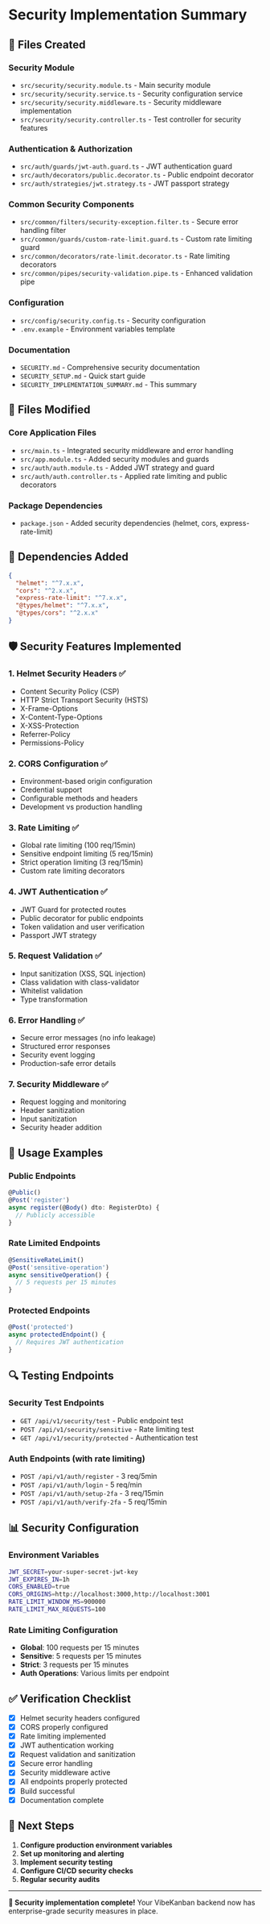 # Security Implementation Summary

## 📁 Files Created

### Security Module
- `src/security/security.module.ts` - Main security module
- `src/security/security.service.ts` - Security configuration service
- `src/security/security.middleware.ts` - Security middleware implementation
- `src/security/security.controller.ts` - Test controller for security features

### Authentication & Authorization
- `src/auth/guards/jwt-auth.guard.ts` - JWT authentication guard
- `src/auth/decorators/public.decorator.ts` - Public endpoint decorator
- `src/auth/strategies/jwt.strategy.ts` - JWT passport strategy

### Common Security Components
- `src/common/filters/security-exception.filter.ts` - Secure error handling filter
- `src/common/guards/custom-rate-limit.guard.ts` - Custom rate limiting guard
- `src/common/decorators/rate-limit.decorator.ts` - Rate limiting decorators
- `src/common/pipes/security-validation.pipe.ts` - Enhanced validation pipe

### Configuration
- `src/config/security.config.ts` - Security configuration
- `.env.example` - Environment variables template

### Documentation
- `SECURITY.md` - Comprehensive security documentation
- `SECURITY_SETUP.md` - Quick start guide
- `SECURITY_IMPLEMENTATION_SUMMARY.md` - This summary

## 📝 Files Modified

### Core Application Files
- `src/main.ts` - Integrated security middleware and error handling
- `src/app.module.ts` - Added security modules and guards
- `src/auth/auth.module.ts` - Added JWT strategy and guard
- `src/auth/auth.controller.ts` - Applied rate limiting and public decorators

### Package Dependencies
- `package.json` - Added security dependencies (helmet, cors, express-rate-limit)

## 🔧 Dependencies Added

```json
{
  "helmet": "^7.x.x",
  "cors": "^2.x.x", 
  "express-rate-limit": "^7.x.x",
  "@types/helmet": "^7.x.x",
  "@types/cors": "^2.x.x"
}
```

## 🛡️ Security Features Implemented

### 1. Helmet Security Headers ✅
- Content Security Policy (CSP)
- HTTP Strict Transport Security (HSTS)
- X-Frame-Options
- X-Content-Type-Options
- X-XSS-Protection
- Referrer-Policy
- Permissions-Policy

### 2. CORS Configuration ✅
- Environment-based origin configuration
- Credential support
- Configurable methods and headers
- Development vs production handling

### 3. Rate Limiting ✅
- Global rate limiting (100 req/15min)
- Sensitive endpoint limiting (5 req/15min)
- Strict operation limiting (3 req/15min)
- Custom rate limiting decorators

### 4. JWT Authentication ✅
- JWT Guard for protected routes
- Public decorator for public endpoints
- Token validation and user verification
- Passport JWT strategy

### 5. Request Validation ✅
- Input sanitization (XSS, SQL injection)
- Class validation with class-validator
- Whitelist validation
- Type transformation

### 6. Error Handling ✅
- Secure error messages (no info leakage)
- Structured error responses
- Security event logging
- Production-safe error details

### 7. Security Middleware ✅
- Request logging and monitoring
- Header sanitization
- Input sanitization
- Security header addition

## 🚀 Usage Examples

### Public Endpoints
```typescript
@Public()
@Post('register')
async register(@Body() dto: RegisterDto) {
  // Publicly accessible
}
```

### Rate Limited Endpoints
```typescript
@SensitiveRateLimit()
@Post('sensitive-operation')
async sensitiveOperation() {
  // 5 requests per 15 minutes
}
```

### Protected Endpoints
```typescript
@Post('protected')
async protectedEndpoint() {
  // Requires JWT authentication
}
```

## 🔍 Testing Endpoints

### Security Test Endpoints
- `GET /api/v1/security/test` - Public endpoint test
- `POST /api/v1/security/sensitive` - Rate limiting test
- `GET /api/v1/security/protected` - Authentication test

### Auth Endpoints (with rate limiting)
- `POST /api/v1/auth/register` - 3 req/5min
- `POST /api/v1/auth/login` - 5 req/min
- `POST /api/v1/auth/setup-2fa` - 3 req/15min
- `POST /api/v1/auth/verify-2fa` - 5 req/15min

## 📊 Security Configuration

### Environment Variables
```bash
JWT_SECRET=your-super-secret-jwt-key
JWT_EXPIRES_IN=1h
CORS_ENABLED=true
CORS_ORIGINS=http://localhost:3000,http://localhost:3001
RATE_LIMIT_WINDOW_MS=900000
RATE_LIMIT_MAX_REQUESTS=100
```

### Rate Limiting Configuration
- **Global**: 100 requests per 15 minutes
- **Sensitive**: 5 requests per 15 minutes  
- **Strict**: 3 requests per 15 minutes
- **Auth Operations**: Various limits per endpoint

## ✅ Verification Checklist

- [x] Helmet security headers configured
- [x] CORS properly configured
- [x] Rate limiting implemented
- [x] JWT authentication working
- [x] Request validation and sanitization
- [x] Secure error handling
- [x] Security middleware active
- [x] All endpoints properly protected
- [x] Build successful
- [x] Documentation complete

## 🎯 Next Steps

1. **Configure production environment variables**
2. **Set up monitoring and alerting**
3. **Implement security testing**
4. **Configure CI/CD security checks**
5. **Regular security audits**

---

**🎉 Security implementation complete!** Your VibeKanban backend now has enterprise-grade security measures in place.